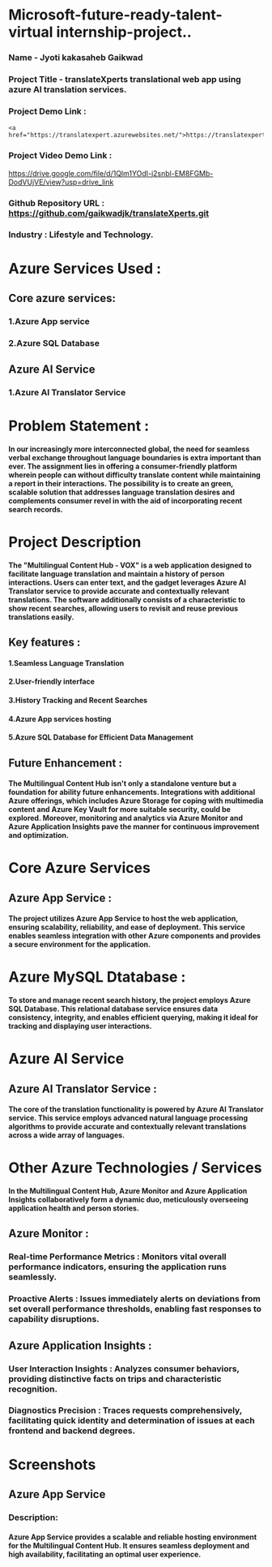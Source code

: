 # Microsoft-future-ready-talent-virtual internship-project..
  ### Name -  Jyoti kakasaheb Gaikwad
  ### Project Title - translateXperts translational web app using azure AI translation services.
  ### Project Demo Link :
    <a href="https://translatexpert.azurewebsites.net/">https://translatexpert.azurewebsites.net/</a>
  ### Project Video Demo Link :
   <a href="https://drive.google.com/file/d/1Qlm1YOdI-j2snbl-EM8FGMb-DodVUjVE/view?usp=drive_link/">https://drive.google.com/file/d/1Qlm1YOdI-j2snbl-EM8FGMb-DodVUjVE/view?usp=drive_link</a>
  ### Github Repository URL : https://github.com/gaikwadjk/translateXperts.git
  ### Industry : Lifestyle and Technology.
  

# Azure Services Used :
  ## Core azure services:
  ### 1.Azure App service
  ### 2.Azure SQL Database

 ## Azure AI Service
  ### 1.Azure AI Translator Service

# Problem Statement :
   ####  In our increasingly more interconnected global, the need for seamless verbal exchange throughout language boundaries is extra important than ever. The assignment lies in offering a consumer-friendly platform wherein people can without difficulty translate content while maintaining a report in their interactions. The possibility is to create an green, scalable solution that addresses language translation desires and complements consumer revel in with the aid of incorporating recent search records.
# Project Description  
   #### The "Multilingual Content Hub - VOX" is a web application designed to facilitate language translation and maintain a history of person interactions. Users can enter text, and the gadget leverages Azure AI Translator service to provide accurate and contextually relevant translations. The software additionally consists of a characteristic to show recent searches, allowing users to revisit and reuse previous translations easily.
   
 ## Key features :
   #### 1.Seamless Language Translation 
   #### 2.User-friendly interface
   #### 3.History Tracking and Recent Searches
   #### 4.Azure App services hosting
   #### 5.Azure SQL Database for Efficient Data Management

 ## Future Enhancement :
   #### The Multilingual Content Hub isn't only a standalone venture but a foundation for ability future enhancements. Integrations with additional Azure offerings, which includes Azure Storage for coping with multimedia content and Azure Key Vault for more suitable security, could be explored. Moreover, monitoring and analytics via Azure Monitor and Azure Application Insights pave the manner for continuous improvement and optimization.

# Core Azure Services
 ## Azure App Service :
  #### The project utilizes Azure App Service to host the web application, ensuring scalability, reliability, and ease of deployment. This service enables seamless integration with other Azure components and provides a secure environment for the application.

# Azure MySQL Dtatabase :
  #### To store and manage recent search history, the project employs Azure SQL Database. This relational database service ensures data consistency, integrity, and enables efficient querying, making it ideal for tracking and displaying user interactions.

# Azure AI Service
 ## Azure AI Translator Service :
  #### The core of the translation functionality is powered by Azure AI Translator service. This service employs advanced natural language processing algorithms to provide accurate and contextually relevant translations across a wide array of languages.

# Other Azure Technologies / Services
  #### In the Multilingual Content Hub, Azure Monitor and Azure Application Insights collaboratively form a dynamic duo, meticulously overseeing application health and person stories.

 ## Azure Monitor :
 ### Real-time Performance Metrics : Monitors vital overall performance indicators, ensuring the application runs seamlessly. 
 ### Proactive Alerts : Issues immediately alerts on deviations from set overall performance thresholds, enabling fast responses to capability disruptions.

 ## Azure Application Insights :
 ### User Interaction Insights : Analyzes consumer behaviors, providing distinctive facts on trips and characteristic recognition.
 ### Diagnostics Precision : Traces requests comprehensively, facilitating quick identity and determination of issues at each frontend and backend degrees.
 
# Screenshots

 ## Azure App Service
 ### Description:
 #### Azure App Service provides a scalable and reliable hosting environment for the Multilingual Content Hub. It ensures seamless deployment and high availability, facilitating an optimal user experience.

 
 




  
   
 
   
  



